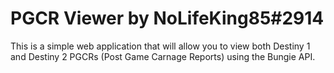 # PGCR Viewer by NoLifeKing85#2914

This is a simple web application that will allow you to view both Destiny 1 and Destiny 2 PGCRs (Post Game Carnage Reports) using the Bungie API.
